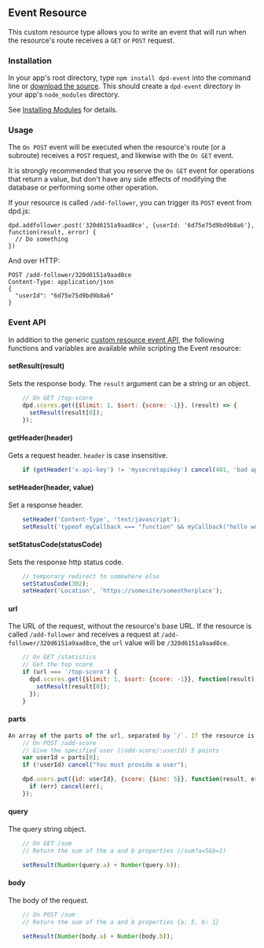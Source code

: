 ## Event Resource

This custom resource type allows you to write an event that will run when the resource's route receives a `GET` or `POST` request.

### Installation

In your app's root directory, type `npm install dpd-event` into the command line or [download the source](https://github.com/deployd/dpd-event). This should create a `dpd-event` directory in your app's `node_modules` directory.

See [Installing Modules](http://docs.deployd.com/docs/using-modules/installing-modules.md) for details.

### Usage

The `On POST` event will be executed when the resource's route (or a subroute) receives a `POST` request, and likewise with the `On GET` event.

It is strongly recommended that you reserve the `On GET` event for operations that return a value, but don't have any side effects of modifying the database or performing some other operation.  

If your resource is called `/add-follower`, you can trigger its `POST` event from dpd.js:

    dpd.addfollower.post('320d6151a9aad8ce', {userId: '6d75e75d9bd9b8a6'}, function(result, error) {
      // Do something
    })

And over HTTP:

    POST /add-follower/320d6151a9aad8ce
    Content-Type: application/json
    {
      "userId": "6d75e75d9bd9b8a6"
    }

### Event API

In addition to the generic [custom resource event API](http://docs.deployd.com/docs/using-modules/reference/event-api.md), the following functions and variables are available while scripting the Event resource:


#### setResult(result)

Sets the response body. The `result` argument can be a string or an object.

```javascript
    // On GET /top-score
    dpd.scores.get({$limit: 1, $sort: {score: -1}}, (result) => {
      setResult(result[0]);
    });
```

#### getHeader(header)

Gets a request header. `header` is case insensitive.

```javascript
    if (getHeader('x-api-key') != 'mysecretapikey') cancel(401, 'bad api key');
```

#### setHeader(header, value)

Set a response header.

```javascript
    setHeader('Content-Type', 'text/javascript');
    setResult('typeof myCallback === "function" && myCallback("hello world")');
```

#### setStatusCode(statusCode)

Sets the response http status code.

```javascript
    // temporary redirect to somewhere else
    setStatusCode(302);
    setHeader('Location', 'https://somesite/someotherplace');

```

#### url

The URL of the request, without the resource's base URL. If the resource is called `/add-follower` and receives a request at `/add-follower/320d6151a9aad8ce`, the `url` value will be `/320d6151a9aad8ce`.

```javascript
    // On GET /statistics
    // Get the top score
    if (url === '/top-score') {
      dpd.scores.get({$limit: 1, $sort: {score: -1}}, function(result) {
        setResult(result[0]);
      });
    }
```

#### parts

```javascript
An array of the parts of the url, separated by `/`. If the resource is called `/add-follower` and receives a request at `/add-follower/320d6151a9aad8ce/6d75e75d9bd9b8a6`, the `parts` value will be `['320d6151a9aad8ce', '6d75e75d9bd9b8a6']`.
    // On POST /add-score
    // Give the specified user (/add-score/:userId) 5 points
    var userId = parts[0];
    if (!userId) cancel("You must provide a user");

    dpd.users.put({id: userId}, {score: {$inc: 5}}, function(result, err) {
      if (err) cancel(err);
    });
```

#### query

The query string object.
  
```javascript
    // On GET /sum
    // Return the sum of the a and b properties (/sum?a=5&b=1)

    setResult(Number(query.a) + Number(query.b));
```

#### body

The body of the request.

```javascript
    // On POST /sum
    // Return the sum of the a and b properties {a: 5, b: 1}

    setResult(Number(body.a) + Number(body.b));
```